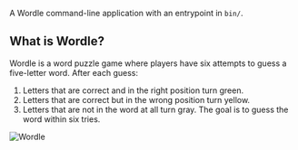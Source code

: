 A Wordle command-line application with an entrypoint in `bin/`.

## What is Wordle?

Wordle is a word puzzle game where players have six attempts to guess a five-letter word. After each guess:

1. Letters that are correct and in the right position turn green.
1. Letters that are correct but in the wrong position turn yellow.
1. Letters that are not in the word at all turn gray.
   The goal is to guess the word within six tries.

![Wordle](https://static01.nyt.com/images/2022/01/31/crosswords/wordle-art/wordle-art-jumbo.jpg?quality=75&auto=webp)
